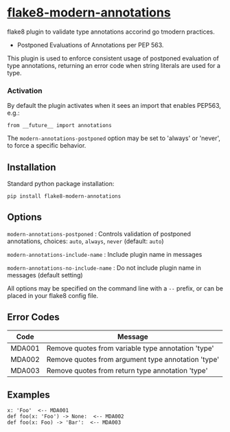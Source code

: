 # [flake8-modern-annotations](https://github.com/plinss/flake8-modern-annotations)

flake8 plugin to validate type annotations accorind go tmodern practices.

* Postponed Evaluations of Annotations per PEP 563.

This plugin is used to enforce consistent usage of postponed evaluation of type annotations,
returning an error code when string literals are used for a type.

### Activation

By default the plugin activates when it sees an import that enables PEP563, e.g.:

    from __future__ import annotations

The `modern-annotations-postponed` option may be set to 'always' or 'never',
to force a specific behavior.


## Installation

Standard python package installation:

    pip install flake8-modern-annotations


## Options

`modern-annotations-postponed`
: Controls validation of postponed annotations, 
choices: `auto`, `always`, `never` (default: `auto`)

`modern-annotations-include-name`
: Include plugin name in messages

`modern-annotations-no-include-name`
: Do not include plugin name in messages (default setting)

All options may be specified on the command line with a `--` prefix,
or can be placed in your flake8 config file.


## Error Codes

| Code   | Message |
|--------|---------|
| MDA001 | Remove quotes from variable type annotation 'type'
| MDA002 | Remove quotes from argument type annotation 'type'
| MDA003 | Remove quotes from return type annotation 'type'


## Examples

```
x: 'Foo'  <-- MDA001
def foo(x: 'Foo') -> None:  <-- MDA002
def foo(x: Foo) -> 'Bar':  <-- MDA003
```